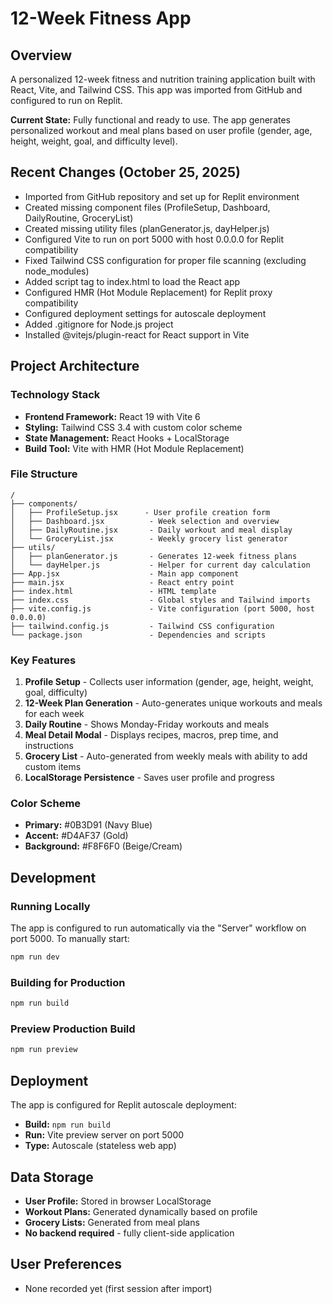 # 12-Week Fitness App

## Overview
A personalized 12-week fitness and nutrition training application built with React, Vite, and Tailwind CSS. This app was imported from GitHub and configured to run on Replit.

**Current State:** Fully functional and ready to use. The app generates personalized workout and meal plans based on user profile (gender, age, height, weight, goal, and difficulty level).

## Recent Changes (October 25, 2025)
- Imported from GitHub repository and set up for Replit environment
- Created missing component files (ProfileSetup, Dashboard, DailyRoutine, GroceryList)
- Created missing utility files (planGenerator.js, dayHelper.js)
- Configured Vite to run on port 5000 with host 0.0.0.0 for Replit compatibility
- Fixed Tailwind CSS configuration for proper file scanning (excluding node_modules)
- Added script tag to index.html to load the React app
- Configured HMR (Hot Module Replacement) for Replit proxy compatibility
- Configured deployment settings for autoscale deployment
- Added .gitignore for Node.js project
- Installed @vitejs/plugin-react for React support in Vite

## Project Architecture

### Technology Stack
- **Frontend Framework:** React 19 with Vite 6
- **Styling:** Tailwind CSS 3.4 with custom color scheme
- **State Management:** React Hooks + LocalStorage
- **Build Tool:** Vite with HMR (Hot Module Replacement)

### File Structure
```
/
├── components/
│   ├── ProfileSetup.jsx      - User profile creation form
│   ├── Dashboard.jsx          - Week selection and overview
│   ├── DailyRoutine.jsx       - Daily workout and meal display
│   └── GroceryList.jsx        - Weekly grocery list generator
├── utils/
│   ├── planGenerator.js       - Generates 12-week fitness plans
│   └── dayHelper.js           - Helper for current day calculation
├── App.jsx                    - Main app component
├── main.jsx                   - React entry point
├── index.html                 - HTML template
├── index.css                  - Global styles and Tailwind imports
├── vite.config.js             - Vite configuration (port 5000, host 0.0.0.0)
├── tailwind.config.js         - Tailwind CSS configuration
└── package.json               - Dependencies and scripts
```

### Key Features
1. **Profile Setup** - Collects user information (gender, age, height, weight, goal, difficulty)
2. **12-Week Plan Generation** - Auto-generates unique workouts and meals for each week
3. **Daily Routine** - Shows Monday-Friday workouts and meals
4. **Meal Detail Modal** - Displays recipes, macros, prep time, and instructions
5. **Grocery List** - Auto-generated from weekly meals with ability to add custom items
6. **LocalStorage Persistence** - Saves user profile and progress

### Color Scheme
- **Primary:** #0B3D91 (Navy Blue)
- **Accent:** #D4AF37 (Gold)
- **Background:** #F8F6F0 (Beige/Cream)

## Development

### Running Locally
The app is configured to run automatically via the "Server" workflow on port 5000. To manually start:
```bash
npm run dev
```

### Building for Production
```bash
npm run build
```

### Preview Production Build
```bash
npm run preview
```

## Deployment
The app is configured for Replit autoscale deployment:
- **Build:** `npm run build`
- **Run:** Vite preview server on port 5000
- **Type:** Autoscale (stateless web app)

## Data Storage
- **User Profile:** Stored in browser LocalStorage
- **Workout Plans:** Generated dynamically based on profile
- **Grocery Lists:** Generated from meal plans
- **No backend required** - fully client-side application

## User Preferences
- None recorded yet (first session after import)
